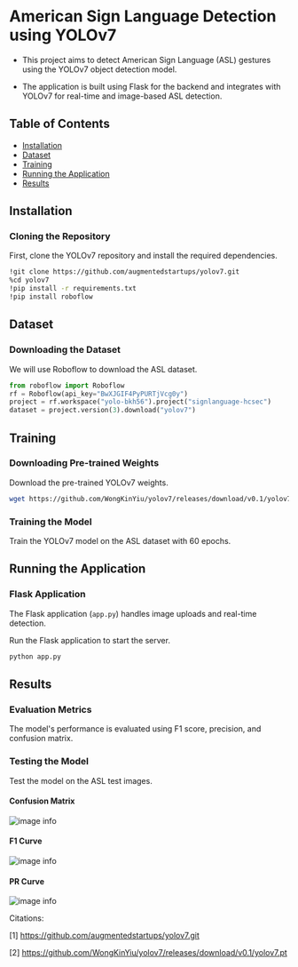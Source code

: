 # American Sign Language Detection using YOLOv7

- This project aims to detect American Sign Language (ASL) gestures using the YOLOv7 object detection model.

- The application is built using Flask for the backend and integrates with YOLOv7 for real-time and image-based ASL detection.

## Table of Contents
- [Installation](#installation)
- [Dataset](#dataset)
- [Training](#training)
- [Running the Application](#running-the-application)
- [Results](#results)

## Installation

### Cloning the Repository
First, clone the YOLOv7 repository and install the required dependencies.

```bash
!git clone https://github.com/augmentedstartups/yolov7.git
%cd yolov7
!pip install -r requirements.txt
!pip install roboflow
```

## Dataset

### Downloading the Dataset
We will use Roboflow to download the ASL dataset.

```python
from roboflow import Roboflow
rf = Roboflow(api_key="BwXJGIF4PyPURTjVcg0y")
project = rf.workspace("yolo-bkh56").project("signlanguage-hcsec")
dataset = project.version(3).download("yolov7")
```

## Training

### Downloading Pre-trained Weights
Download the pre-trained YOLOv7 weights.

```bash
wget https://github.com/WongKinYiu/yolov7/releases/download/v0.1/yolov7.pt
```

### Training the Model
Train the YOLOv7 model on the ASL dataset with 60 epochs.

<!-- ```bash
%cd yolov7
!python train.py --img 640 --batch 4 --cfg cfg/training/yolov7.yaml --epochs 60 --data signlanguage-3/data.yaml --weights 'yolov7.pt' --cache --device 0
``` -->

## Running the Application

### Flask Application
The Flask application (`app.py`) handles image uploads and real-time detection.

Run the Flask application to start the server.

```bash
python app.py
```

## Results

### Evaluation Metrics
The model's performance is evaluated using F1 score, precision, and confusion matrix.

### Testing the Model
Test the model on the ASL test images.

#### Confusion Matrix 
![image info](https://github.com/adityaazad79/Sign_Lang_Detection/blob/master/Images/Confusion_Matrix.png?raw=true)

#### F1 Curve
![image info](https://github.com/adityaazad79/Sign_Lang_Detection/blob/master/Images/F1_Curve.png?raw=true)

#### PR Curve
![image info](https://github.com/adityaazad79/Sign_Lang_Detection/blob/master/Images/PR_Curve.png?raw=true)



Citations:

[1] https://github.com/augmentedstartups/yolov7.git

[2] https://github.com/WongKinYiu/yolov7/releases/download/v0.1/yolov7.pt